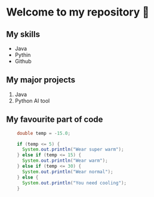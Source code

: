# Welcome to my repository 👀

## My skills
- Java
- Pythin
- Github

## My major projects
1. Java 
2. Python AI tool

## My favourite part of code

```java
    double temp = -15.0;

    if (temp <= 5) {
      System.out.println("Wear super warm");
    } else if (temp <= 15) {
      System.out.println("Wear warm");
    } else if (temp <= 30) {
      System.out.println("Wear normal");
    } else {
      System.out.println("You need cooling");
    }
```
